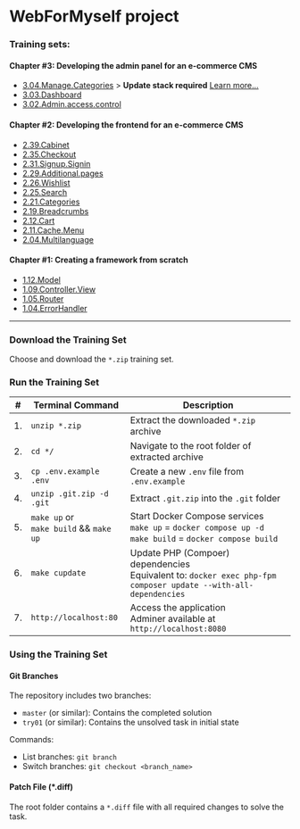 # WebForMyself project

### Training sets:

#### Chapter #3: Developing the admin panel for an e-commerce CMS

* [3.04.Managе.Categories](../../archive/refs/heads/3.04.Managе.Categories.zip) > **Update stack required** [Learn more...](../../tree/3.04.Managе.Categories)
* [3.03.Dashboard](../../archive/refs/heads/3.03.Dashboard.zip)
* [3.02.Admin.access.control](../../archive/refs/heads/3.02.Admin.access.control.zip)

#### Chapter #2: Developing the frontend for an e-commerce CMS

* [2.39.Cabinet](../../archive/refs/heads/2.39.Cabinet.zip)
* [2.35.Checkout](../../archive/refs/heads/2.35.Checkout.zip)
* [2.31.Signup.Signin](../../archive/refs/heads/2.31.Signup.Signin.zip)
* [2.29.Additional.pages](../../archive/refs/heads/2.29.Additional.pages.zip)
* [2.26.Wishlist](../../archive/refs/heads/2.26.Wishlist.zip)
* [2.25.Search](../../archive/refs/heads/2.25.Search.zip)
* [2.21.Categories](../../archive/refs/heads/2.21.Categories.zip)
* [2.19.Breadcrumbs](../../archive/refs/heads/2.19.Breadcrumbs.zip)
* [2.12.Cart](../../archive/refs/heads/2.12.Cart.zip)
* [2.11.Cache.Menu](../../archive/refs/heads/2.11.Cache.Menu.zip)
* [2.04.Multilanguage](../../archive/refs/heads/2.04.Multilanguage.zip)

#### Chapter #1: Creating a framework from scratch

* [1.12.Model](../../archive/refs/heads/1.12.Model.zip)
* [1.09.Controller.View](../../archive/refs/heads/1.09.Controller.View.zip)
* [1.05.Router](../../archive/refs/heads/1.05.Router.zip)
* [1.04.ErrorHandler](../../archive/refs/heads/1.04.ErrorHandler.zip)

***
### Download the Training Set
Choose and download the `*.zip` training set.

### Run the Training Set

|#| Terminal Command | Description |
| - | - | - |
|1. | `unzip *.zip` | Extract the downloaded `*.zip` archive |
|2. | `cd */` | Navigate to the root folder of extracted archive |
|3. | `cp .env.example .env` | Create a new `.env` file from `.env.example` |
|4. | `unzip .git.zip -d .git` | Extract `.git.zip` into the `.git` folder |
|5. | `make up` or <br> `make build` && `make up` | Start Docker Compose services <br>`make up` = `docker compose up -d`<br>`make build` = `docker compose build` |
|6. | `make cupdate` | Update PHP (Compoer) dependencies<br>Equivalent to: `docker exec php-fpm composer update --with-all-dependencies` |
|7. | `http://localhost:80` | Access the application<br>Adminer available at `http://localhost:8080` |

### Using the Training Set

#### Git Branches
The repository includes two branches:
* `master` (or similar): Contains the completed solution
* `try01` (or similar): Contains the unsolved task in initial state

Commands:
- List branches: `git branch`
- Switch branches: `git checkout <branch_name>`

#### Patch File (*.diff)
The root folder contains a `*.diff` file with all required changes to solve the task.
